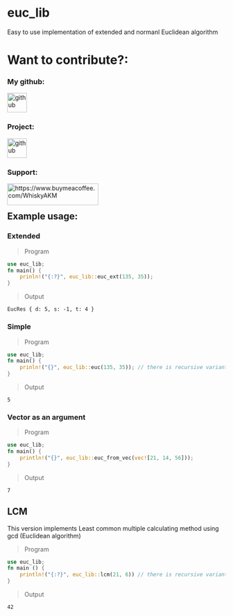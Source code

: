 # euc_lib
Easy to use implementation of extended and normanl Euclidean algorithm

# Want to contribute?:
### My github:
<a href="https://github.com/PTFOPlayer">
<img src="https://cdn.jsdelivr.net/npm/simple-icons@3.0.1/icons/github.svg" height="45px" alt="github" />
</a>

### Project:
<a href="https://github.com/PTFOPlayer/euclides">
<img src="https://cdn.jsdelivr.net/npm/simple-icons@3.0.1/icons/github.svg" height="45px" alt="github" />
</a>

### Support:
<p><a href="https://www.buymeacoffee.com/WhiskyAKM"> <img align="left" src="https://cdn.buymeacoffee.com/buttons/v2/default-yellow.png" height="50" width="210" alt="https://www.buymeacoffee.com/WhiskyAKM" /></a></p>
<br/>
<br/>

## Example usage:
### Extended
> Program
```rs
use euc_lib;
fn main() {
    prinln!("{:?}", euc_lib::euc_ext(135, 35));
}
```
> Output
```
EucRes { d: 5, s: -1, t: 4 }
```
### Simple
> Program
```rs
use euc_lib;
fn main() {
    prinln!("{}", euc_lib::euc(135, 35)); // there is recursive variant too: euc_recursive(135,35)
}
```
> Output
```
5
```
### Vector as an argument
> Program
```rs
use euc_lib;
fn main() {
    println!("{}", euc_lib::euc_from_vec(vec![21, 14, 56]));
}
```
> Output
```
7
```

## LCM 
This version implements Least common multiple calculating method using gcd (Euclidean algorithm)
> Program
```rs
use euc_lib;
fn main () {
    println!("{:?}", euc_lib::lcm(21, 6)) // there is recursive variant too: lcm_recursive
}
```
> Output
```
42
```